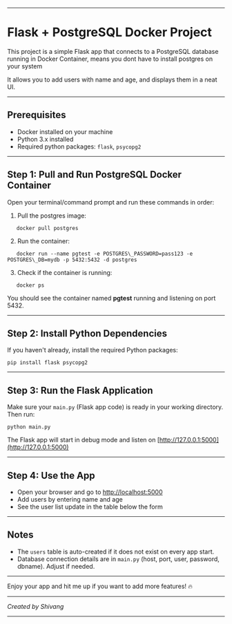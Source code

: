 
---

# Flask + PostgreSQL Docker Project

This project is a simple Flask app that connects to a PostgreSQL database running in Docker Container, means you dont have to install postgres on your system

It allows you to add users with name and age, and displays them in a neat UI.

---

## Prerequisites

* Docker installed on your machine
* Python 3.x installed
* Required python packages: `flask`, `psycopg2`

---

## Step 1: Pull and Run PostgreSQL Docker Container

Open your terminal/command prompt and run these commands in order:

1. Pull the postgres image:

```
   docker pull postgres
```

2. Run the container:

```
   docker run --name pgtest -e POSTGRES\_PASSWORD=pass123 -e POSTGRES\_DB=mydb -p 5432:5432 -d postgres
```

3. Check if the container is running:

```
   docker ps
```

You should see the container named **pgtest** running and listening on port 5432.

---

## Step 2: Install Python Dependencies

If you haven't already, install the required Python packages:

```
pip install flask psycopg2
```

---

## Step 3: Run the Flask Application

Make sure your `main.py` (Flask app code) is ready in your working directory.
Then run:

```
python main.py
```

The Flask app will start in debug mode and listen on [http://127.0.0.1:5000](http://127.0.0.1:5000)

---

## Step 4: Use the App

* Open your browser and go to [http://localhost:5000](http://localhost:5000)
* Add users by entering name and age
* See the user list update in the table below the form

---

## Notes

* The `users` table is auto-created if it does not exist on every app start.
* Database connection details are in `main.py` (host, port, user, password, dbname). Adjust if needed.

---

Enjoy your app and hit me up if you want to add more features! 🔥

---

*Created by Shivang*

---
